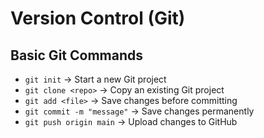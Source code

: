 # Version Control (Git)
## Basic Git Commands
- `git init` → Start a new Git project  
- `git clone <repo>` → Copy an existing Git project  
- `git add <file>` → Save changes before committing  
- `git commit -m "message"` → Save changes permanently  
- `git push origin main` → Upload changes to GitHub  
